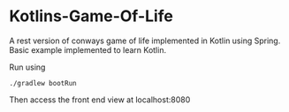 # Kotlins-Game-Of-Life
A rest version of conways game of life implemented in Kotlin using Spring. Basic example implemented to learn Kotlin.

Run using
```
./gradlew bootRun
```

Then access the front end view at localhost:8080
